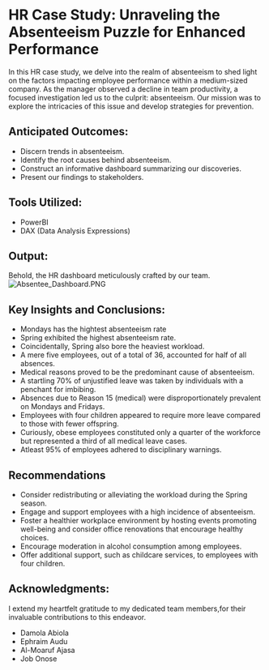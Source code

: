 # HR Case Study: Unraveling the Absenteeism Puzzle for Enhanced Performance

In this HR case study, we delve into the realm of absenteeism to shed light on the factors impacting employee performance within a medium-sized company. As the manager observed a decline in team productivity, a focused investigation led us to the culprit: absenteeism. Our mission was to explore the intricacies of this issue and develop strategies for prevention.

## Anticipated Outcomes:

- Discern trends in absenteeism.
- Identify the root causes behind absenteeism.
- Construct an informative dashboard summarizing our discoveries.
- Present our findings to stakeholders.

## Tools Utilized:

- PowerBI
- DAX (Data Analysis Expressions)

## Output:

Behold, the HR dashboard meticulously crafted by our team.
![Absentee_Dashboard.PNG](attachment:Absentee_Dashboard.PNG)


## Key Insights and Conclusions:

- Mondays has the hightest absenteeism rate
- Spring exhibited the highest absenteeism rate.
- Coincidentally, Spring also bore the heaviest workload.
- A mere five employees, out of a total of 36, accounted for half of all absences.
- Medical reasons proved to be the predominant cause of absenteeism.
- A startling 70% of unjustified leave was taken by individuals with a penchant for imbibing.
- Absences due to Reason 15 (medical) were disproportionately prevalent on Mondays and Fridays.
- Employees with four children appeared to require more leave compared to those with fewer offspring.
- Curiously, obese employees constituted only a quarter of the workforce but represented a third of all medical leave cases.
- Atleast 95% of employees adhered to disciplinary warnings.

## Recommendations


- Consider redistributing or alleviating the workload during the Spring season.
- Engage and support employees with a high incidence of absenteeism.
- Foster a healthier workplace environment by hosting events promoting well-being and consider office renovations that encourage healthy choices.
- Encourage moderation in alcohol consumption among employees.
- Offer additional support, such as childcare services, to employees with four children.

## Acknowledgments:

I extend my heartfelt gratitude to my dedicated team members,for their invaluable contributions to this endeavor.
- Damola Abiola
- Ephraim Audu
- Al-Moaruf Ajasa
- Job Onose
